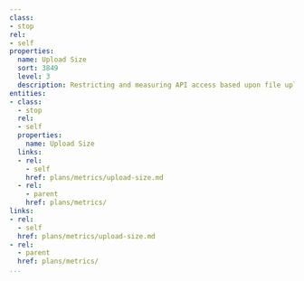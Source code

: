 ```yaml
---
class:
- stop
rel:
- self
properties:
  name: Upload Size
  sort: 3849
  level: 3
  description: Restricting and measuring API access based upon file upload size.
entities:
- class:
  - stop
  rel:
  - self
  properties:
    name: Upload Size
  links:
  - rel:
    - self
    href: plans/metrics/upload-size.md
  - rel:
    - parent
    href: plans/metrics/
links:
- rel:
  - self
  href: plans/metrics/upload-size.md
- rel:
  - parent
  href: plans/metrics/
...
```

